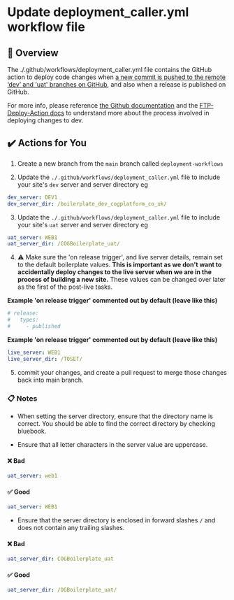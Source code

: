 # Update deployment_caller.yml workflow file

## 📄 Overview

The ./.github/workflows/deployment_caller.yml file contains the GitHub action to deploy code changes when [a new commit is pushed to the remote ‘dev’ and 'uat' branches on GitHub](https://docs.github.com/en/get-started/using-git/pushing-commits-to-a-remote-repository), and also when a release is published on GitHub.

For more info, please reference [the Github documentation](https://docs.github.com/en/actions/use-cases-and-examples/deploying/deploying-with-github-actions#triggering-your-deployment) and the [FTP-Deploy-Action docs](https://github.com/SamKirkland/FTP-Deploy-Action) to understand more about the process involved in deploying changes to dev.

## ✔️ Actions for You

1. Create a new branch from the `main` branch called `deployment-workflows`

2. Update the `./.github/workflows/deployment_caller.yml` file to include your site's `dev` server and server directory eg

```yml
dev_server: DEV1
dev_server_dir: /boilerplate_dev_cogplatform_co_uk/
```

3. Update the `./.github/workflows/deployment_caller.yml` file to include your site's `uat` server and server directory eg


```yml
uat_server: WEB1
uat_server_dir: /COGBoilerplate_uat/
```

4. ⚠️ Make sure the 'on release trigger', and live server details, remain set to the default boilerplate values.  **This is important as we don't want to accidentally deploy changes to the live server when we are in the process of building a new site.** These values can be changed over later as the first of the post-live tasks.

**Example 'on release trigger' commented out by default (leave like this)**

```yml
# release:
#   types:
#     - published
```

**Example 'on release trigger' commented out by default (leave like this)**

```yml
live_server: WEB1
live_server_dir: /TOSET/
```

5. commit your changes, and create a pull request to merge those changes back into main branch.


### 📋 Notes

- When setting the server directory, ensure that the directory name is correct. You should be able to find the correct directory by checking bluebook.

- Ensure that all letter characters in the server value are uppercase.

#### ❌ Bad

```yml
uat_server: web1
```


#### ✅ Good

```yml
uat_server: WEB1
```

- Ensure that the server directory is enclosed in forward slashes `/` and does not contain any trailing slashes.

#### ❌ Bad

```yml
uat_server_dir: COGBoilerplate_uat
```


#### ✅ Good

```yml
uat_server_dir: /OGBoilerplate_uat/
```
